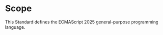 # Scope
  <p>This Standard defines the ECMAScript 2025 general-purpose programming language.</p>

<h1 id="sec-conformance"></h1>

